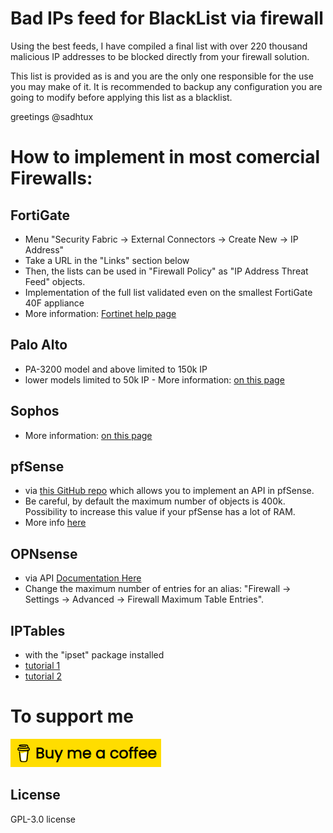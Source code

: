 # Bad IPs feed for BlackList via firewall 

Using the best feeds, I have compiled a final list with over 220 thousand malicious IP addresses to be blocked directly from your firewall solution.

This list is provided as is and you are the only one responsible for the use you may make of it. It is recommended to backup any configuration you are going to modify before applying this list as a blacklist.

greetings 
@sadhtux

# How to implement in most comercial Firewalls:

## FortiGate
- Menu "Security Fabric → External Connectors → Create New → IP Address"
- Take a URL in the "Links" section below
- Then, the lists can be used in "Firewall Policy" as "IP Address Threat Feed" objects.
- Implementation of the full list validated even on the smallest FortiGate 40F appliance
- More information: [Fortinet help page](https://docs.fortinet.com/document/fortigate/6.4.2/administration-guide/891236/external-blocklist-policy)

## Palo Alto
- PA-3200 model and above limited to 150k IP
- lower models limited to 50k IP - More information: [on this page](https://docs.paloaltonetworks.com/pan-os/9-1/pan-os-admin/policy/use-an-external-dynamic-list-in-policy/external-dynamic-list)

## Sophos
- More information: [on this page](https://docs.sophos.com/nsg/sophos-firewall/21.0/Help/en-us/webhelp/onlinehelp/AdministratorHelp/ActiveThreatResponse/ConfigureFeeds/ThirdPartyThreatFeeds/index.html)

## pfSense
- via  [this GitHub repo](https://github.com/jaredhendrickson13/pfsense-api) which allows you to implement an API in pfSense. 
- Be careful, by default the maximum number of objects is 400k. Possibility to increase this value if your pfSense has a lot of RAM. 
- More info [here](https://docs.netgate.com/pfsense/en/latest/firewall/aliases.html#alias-sizing-concerns)

## OPNsense
- via API [Documentation Here](https://docs.opnsense.org/development/api/core/firewall.html) 
- Change the maximum number of entries for an alias: "Firewall -> Settings -> Advanced -> Firewall Maximum Table Entries". 

## IPTables 
- with the "ipset" package installed 
- [tutorial 1](https://www.malekal.com/comment-utiliser-ipset-sur-linux/)   
- [tutorial 2](https://fr-wiki.ikoula.com/fr/Cr%C3%A9er_et_administrer_facilement_une_blacklist_avec_ipset/iptables)   

# To support me
[![A mushroom-head robot drinking bubble tea](https://raw.githubusercontent.com/romainmarcoux/romainmarcoux/main/img/buymeacoffee.png 'Buy me a coffee here')](https://buymeacoffee.com/duarteskorn)

## License
GPL-3.0 license
